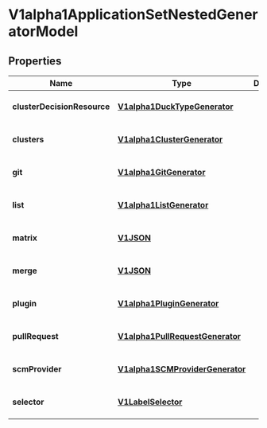 # V1alpha1ApplicationSetNestedGeneratorModel

## Properties

Name | Type | Description | Notes
------------ | ------------- | ------------- | -------------
**clusterDecisionResource** | [**V1alpha1DuckTypeGenerator**](V1alpha1DuckTypeGenerator.md) |  | [optional] [default to undefined]
**clusters** | [**V1alpha1ClusterGenerator**](V1alpha1ClusterGenerator.md) |  | [optional] [default to undefined]
**git** | [**V1alpha1GitGenerator**](V1alpha1GitGenerator.md) |  | [optional] [default to undefined]
**list** | [**V1alpha1ListGenerator**](V1alpha1ListGenerator.md) |  | [optional] [default to undefined]
**matrix** | [**V1JSON**](V1JSON.md) |  | [optional] [default to undefined]
**merge** | [**V1JSON**](V1JSON.md) |  | [optional] [default to undefined]
**plugin** | [**V1alpha1PluginGenerator**](V1alpha1PluginGenerator.md) |  | [optional] [default to undefined]
**pullRequest** | [**V1alpha1PullRequestGenerator**](V1alpha1PullRequestGenerator.md) |  | [optional] [default to undefined]
**scmProvider** | [**V1alpha1SCMProviderGenerator**](V1alpha1SCMProviderGenerator.md) |  | [optional] [default to undefined]
**selector** | [**V1LabelSelector**](V1LabelSelector.md) |  | [optional] [default to undefined]


